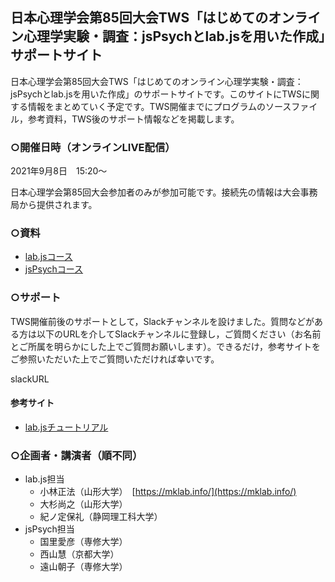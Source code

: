 ## 日本心理学会第85回大会TWS「はじめてのオンライン心理学実験・調査：jsPsychとlab.jsを用いた作成」サポートサイト

日本心理学会第85回大会TWS「はじめてのオンライン心理学実験・調査：jsPsychとlab.jsを用いた作成」のサポートサイトです。このサイトにTWSに関する情報をまとめていく予定です。TWS開催までにプログラムのソースファイル，参考資料，TWS後のサポート情報などを掲載します。

### ○開催日時（オンラインLIVE配信）

2021年9月8日　15:20〜

日本心理学会第85回大会参加者のみが参加可能です。接続先の情報は大会事務局から提供されます。


### ○資料

 * [lab.jsコース](./labjs/)
 * [jsPsychコース](./jsPsych/)

### ○サポート

TWS開催前後のサポートとして，Slackチャンネルを設けました。質問などがある方は以下のURLを介してSlackチャンネルに登録し，ご質問ください（お名前とご所属を明らかにした上でご質問お願いします）。できるだけ，参考サイトをご参照いただいた上でご質問いただければ幸いです。

slackURL 

#### 参考サイト

 * [lab.jsチュートリアル](https://labjs.yucis.net/)

### ○企画者・講演者（順不同）
 * lab.js担当
   * 小林正法（山形大学）　[https://mklab.info/](https://mklab.info/)
   * 大杉尚之（山形大学）
   * 紀ノ定保礼（静岡理工科大学）
 * jsPsych担当
   * 国里愛彦（専修大学）
   * 西山慧（京都大学）
   * 遠山朝子（専修大学）
